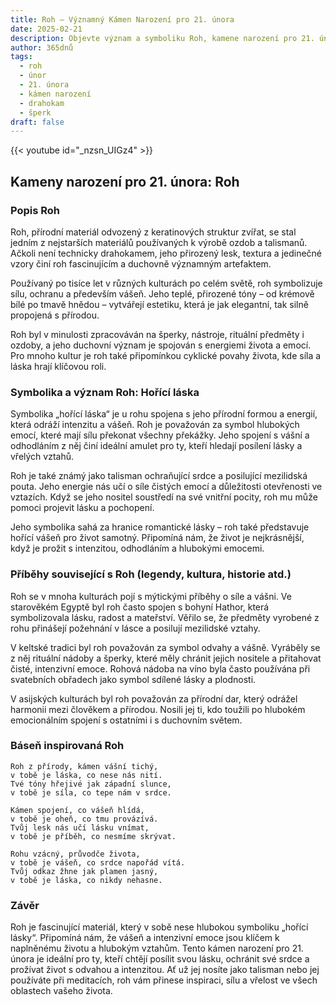 ```yaml
---
title: Roh – Významný Kámen Narození pro 21. února
date: 2025-02-21
description: Objevte význam a symboliku Roh, kamene narození pro 21. února, který symbolizuje Hořící láska. Přečtěte si legendy a inspirující příběhy.
author: 365dnů
tags:
  - roh
  - únor
  - 21. února
  - kámen narození
  - drahokam
  - šperk
draft: false
---
```


{{< youtube id="_nzsn_UIGz4" >}}

## Kameny narození pro 21. února: Roh

### Popis Roh

Roh, přírodní materiál odvozený z keratinových struktur zvířat, se stal jedním z nejstarších materiálů používaných k výrobě ozdob a talismanů. Ačkoli není technicky drahokamem, jeho přirozený lesk, textura a jedinečné vzory činí roh fascinujícím a duchovně významným artefaktem.

Používaný po tisíce let v různých kulturách po celém světě, roh symbolizuje sílu, ochranu a především vášeň. Jeho teplé, přirozené tóny – od krémově bílé po tmavě hnědou – vytvářejí estetiku, která je jak elegantní, tak silně propojená s přírodou.

Roh byl v minulosti zpracováván na šperky, nástroje, rituální předměty i ozdoby, a jeho duchovní význam je spojován s energiemi života a emocí. Pro mnoho kultur je roh také připomínkou cyklické povahy života, kde síla a láska hrají klíčovou roli.

### Symbolika a význam Roh: Hořící láska

Symbolika „hořící láska“ je u rohu spojena s jeho přírodní formou a energií, která odráží intenzitu a vášeň. Roh je považován za symbol hlubokých emocí, které mají sílu překonat všechny překážky. Jeho spojení s vášní a odhodláním z něj činí ideální amulet pro ty, kteří hledají posílení lásky a vřelých vztahů.

Roh je také známý jako talisman ochraňující srdce a posilující mezilidská pouta. Jeho energie nás učí o síle čistých emocí a důležitosti otevřenosti ve vztazích. Když se jeho nositel soustředí na své vnitřní pocity, roh mu může pomoci projevit lásku a pochopení.

Jeho symbolika sahá za hranice romantické lásky – roh také představuje hořící vášeň pro život samotný. Připomíná nám, že život je nejkrásnější, když je prožit s intenzitou, odhodláním a hlubokými emocemi.

### Příběhy související s Roh (legendy, kultura, historie atd.)

Roh se v mnoha kulturách pojí s mýtickými příběhy o síle a vášni. Ve starověkém Egyptě byl roh často spojen s bohyní Hathor, která symbolizovala lásku, radost a mateřství. Věřilo se, že předměty vyrobené z rohu přinášejí požehnání v lásce a posilují mezilidské vztahy.

V keltské tradici byl roh považován za symbol odvahy a vášně. Vyráběly se z něj rituální nádoby a šperky, které měly chránit jejich nositele a přitahovat čisté, intenzivní emoce. Rohová nádoba na víno byla často používána při svatebních obřadech jako symbol sdílené lásky a plodnosti.

V asijských kulturách byl roh považován za přírodní dar, který odrážel harmonii mezi člověkem a přírodou. Nosili jej ti, kdo toužili po hlubokém emocionálním spojení s ostatními i s duchovním světem.

### Báseň inspirovaná Roh

```
Roh z přírody, kámen vášní tichý,  
v tobě je láska, co nese nás nití.  
Tvé tóny hřejivé jak západní slunce,  
v tobě je síla, co tepe nám v srdce.  

Kámen spojení, co vášeň hlídá,  
v tobě je oheň, co tmu provázívá.  
Tvůj lesk nás učí lásku vnímat,  
v tobě je příběh, co nesmíme skrývat.  

Rohu vzácný, průvodče života,  
v tobě je vášeň, co srdce napořád vítá.  
Tvůj odkaz žhne jak plamen jasný,  
v tobě je láska, co nikdy nehasne.  
```

### Závěr

Roh je fascinující materiál, který v sobě nese hlubokou symboliku „hořící lásky“. Připomíná nám, že vášeň a intenzivní emoce jsou klíčem k naplněnému životu a hlubokým vztahům. Tento kámen narození pro 21. února je ideální pro ty, kteří chtějí posílit svou lásku, ochránit své srdce a prožívat život s odvahou a intenzitou. Ať už jej nosíte jako talisman nebo jej používáte při meditacích, roh vám přinese inspiraci, sílu a vřelost ve všech oblastech vašeho života.